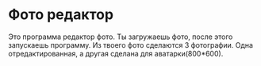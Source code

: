 # Фото редактор

Это программа редактор фото. 
Ты загружаешь фото, после этого запускаешь программу.
Из твоего фото сделаются 3 фотографии. 
Одна отредактированная, а другая сделана для аватарки(800*600).
